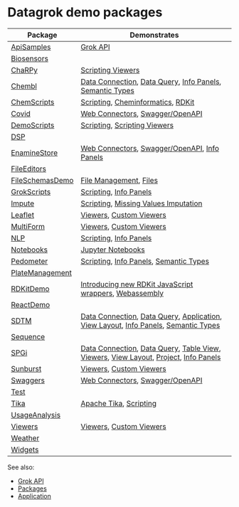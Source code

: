 # Datagrok demo packages

| Package | Demonstrates |
|----|----|
| [ApiSamples](https://github.com/datagrok-ai/public/tree/master/packages/ApiSamples) | [Grok API](https://datagrok.ai/help/develop/js-api) |
| [Biosensors](https://github.com/datagrok-ai/public/tree/master/packages/Biosensors) | |
| [ChaRPy](https://github.com/datagrok-ai/public/tree/master/packages/ChaRPy) | [Scripting Viewers](https://datagrok.ai/help/visualize/viewers/scripting-viewer) |
| [Chembl](https://github.com/datagrok-ai/public/tree/master/packages/Chembl) | [Data Connection](https://datagrok.ai/help/access/data-connection), [Data Query](https://datagrok.ai/help/access/data-query), [Info Panels](https://datagrok.ai/help/discover/info-panels), [Semantic Types](https://datagrok.ai/help/discover/semantic-types) |
| [ChemScripts](https://github.com/datagrok-ai/public/tree/master/packages/ChemScripts) | [Scripting](https://datagrok.ai/help/compute/scripting), [Cheminformatics](https://datagrok.ai/help/domains/chem/cheminformatics), [RDKit](https://www.rdkit.org/) |
| [Covid](https://github.com/datagrok-ai/public/tree/master/packages/Covid) | [Web Connectors](https://datagrok.ai/help/access/connectors/web), [Swagger/OpenAPI](https://swagger.io/) |
| [DemoScripts](https://github.com/datagrok-ai/public/tree/master/packages/DemoScripts) | [Scripting](https://datagrok.ai/help/compute/scripting), [Scripting Viewers](https://datagrok.ai/help/visualize/viewers/scripting-viewer) |
| [DSP](https://github.com/datagrok-ai/public/tree/master/packages/DSP) | |
| [EnamineStore](https://github.com/datagrok-ai/public/tree/master/packages/EnamineStore) | [Web Connectors](https://datagrok.ai/help/access/connectors/web), [Swagger/OpenAPI](https://swagger.io/), [Info Panels](https://datagrok.ai/help/discover/info-panels) |
| [FileEditors](https://github.com/datagrok-ai/public/tree/master/packages/FileEditors) | |
| [FileSchemasDemo](https://github.com/datagrok-ai/public/tree/master/packages/FileSchemasDemo) | [File Management](https://community.datagrok.ai/t/new-feature-file-share-browser/17/6), [Files](https://datagrok.ai/help/access/connectors/files) |
| [GrokScripts](https://github.com/datagrok-ai/public/tree/master/packages/GrokScripts) | [Scripting](https://datagrok.ai/help/compute/scripting), [Info Panels](https://datagrok.ai/help/discover/info-panels) |
| [Impute](https://github.com/datagrok-ai/public/tree/master/packages/Impute) | [Scripting](https://datagrok.ai/help/compute/scripting), [Missing Values Imputation](https://datagrok.ai/help/transform/missing-values-imputation) |
| [Leaflet](https://github.com/datagrok-ai/public/tree/master/packages/Leaflet) | [Viewers](https://datagrok.ai/help/visualize/viewers), [Custom Viewers](https://datagrok.ai/help/develop/how-to/develop-custom-viewer) |
| [MultiForm](https://github.com/datagrok-ai/public/tree/master/packages/MultiForm) | [Viewers](https://datagrok.ai/help/visualize/viewers), [Custom Viewers](https://datagrok.ai/help/develop/how-to/develop-custom-viewer) |
| [NLP](https://github.com/datagrok-ai/public/tree/master/packages/NLP) | [Scripting](https://datagrok.ai/help/compute/scripting), [Info Panels](https://datagrok.ai/help/discover/info-panels) |
| [Notebooks](https://github.com/datagrok-ai/public/tree/master/packages/Notebooks) | [Jupyter Notebooks](https://datagrok.ai/help/compute/jupyter-notebook) |
| [Pedometer](https://github.com/datagrok-ai/public/tree/master/packages/Pedometer) | [Scripting](https://datagrok.ai/help/compute/scripting), [Info Panels](https://datagrok.ai/help/discover/info-panels), [Semantic Types](https://datagrok.ai/help/discover/semantic-types) |
| [PlateManagement](https://github.com/datagrok-ai/public/tree/master/packages/PlateManagement) | |
| [RDKitDemo](https://github.com/datagrok-ai/public/tree/master/packages/RDKitDemo) | [Introducing new RDKit JavaScript wrappers](http://rdkit.blogspot.com/2019/11/introducing-new-rdkit-javascript.html), [Webassembly](https://webassembly.org/) |
| [ReactDemo](https://github.com/datagrok-ai/public/tree/master/packages/ReactDemo) | |
| [SDTM](https://github.com/datagrok-ai/public/tree/master/packages/SDTM) | [Data Connection](https://datagrok.ai/help/access/data-connection), [Data Query](https://datagrok.ai/help/access/data-query), [Application](https://datagrok.ai/help/develop/how-to/build-an-app), [View Layout](https://datagrok.ai/help/visualize/view-layout), [Info Panels](https://datagrok.ai/help/discover/info-panels), [Semantic Types](https://datagrok.ai/help/discover/semantic-types) |
| [Sequence](https://github.com/datagrok-ai/public/tree/master/packages/Sequence) | |
| [SPGi](https://github.com/datagrok-ai/public/tree/master/packages/SPGi) | [Data Connection](https://datagrok.ai/help/access/data-connection), [Data Query](https://datagrok.ai/help/access/data-query), [Table View](https://datagrok.ai/help/datagrok/table-view), [Viewers](https://datagrok.ai/help/visualize/viewers), [View Layout](https://datagrok.ai/help/visualize/view-layout), [Project](https://datagrok.ai/help/datagrok/project), [Info Panels](https://datagrok.ai/help/discover/info-panels) |
| [Sunburst](https://github.com/datagrok-ai/public/tree/master/packages/Sunburst) | [Viewers](https://datagrok.ai/help/visualize/viewers), [Custom Viewers](https://datagrok.ai/help/develop/how-to/develop-custom-viewer) |
| [Swaggers](https://github.com/datagrok-ai/public/tree/master/packages/Swaggers) | [Web Connectors](https://datagrok.ai/help/access/connectors/web), [Swagger/OpenAPI](https://swagger.io/) |
| [Test](https://github.com/datagrok-ai/public/tree/master/packages/Test) | |
| [Tika](https://github.com/datagrok-ai/public/tree/master/packages/Tika) | [Apache Tika](https://tika.apache.org/), [Scripting](https://datagrok.ai/help/compute/scripting) |
| [UsageAnalysis](https://github.com/datagrok-ai/public/tree/master/packages/UsageAnalysis) | |
| [Viewers](https://github.com/datagrok-ai/public/tree/master/packages/Viewers) | [Viewers](https://datagrok.ai/help/visualize/viewers), [Custom Viewers](https://datagrok.ai/help/develop/how-to/develop-custom-viewer) |
| [Weather](https://github.com/datagrok-ai/public/tree/master/packages/Weather) | |
| [Widgets](https://github.com/datagrok-ai/public/tree/master/packages/Widgets) | |


See also: 
  * [Grok API](https://datagrok.ai/help/develop/js-api)
  * [Packages](https://datagrok.ai/help/develop/develop#packages)
  * [Application](https://datagrok.ai/help/develop/how-to/build-an-app)
